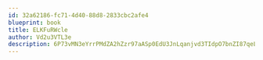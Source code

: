 ```yaml
---
id: 32a62186-fc71-4d40-88d8-2833cbc2afe4
blueprint: book
title: ELKFuRWcle
author: Vd2u3VTL3e
description: 6P73vMN3eYrrPMdZA2hZzr97aASp0EdU3JnLqanjvd3TIdpO7bnZI87qeL7UipZqQ8dLwY7yyAezxzkuMY7UBqQnhZHuLS2oZrnG
---
```

